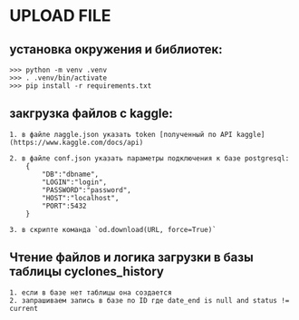
# UPLOAD FILE

## установка окружения и библиотек:
    >>> python -m venv .venv
    >>> . .venv/bin/activate
    >>> pip install -r requirements.txt

## закгрузка файлов с kaggle:
    1. в файле лaggle.json указать token [полученный по API kaggle](https://www.kaggle.com/docs/api)

    2. в файле conf.json указать параметры подключения к базе postgresql:
        {
            "DB":"dbname",
            "LOGIN":"login",
            "PASSWORD":"password",
            "HOST":"localhost",
            "PORT":5432
        }
    
    3. в скрипте команда `od.download(URL, force=True)`

## Чтение файлов и логика загрузки в базы таблицы cyclones_history

    1. если в базе нет таблицы она создается
    2. запрашиваем запись в базе по ID где date_end is null and status != current
